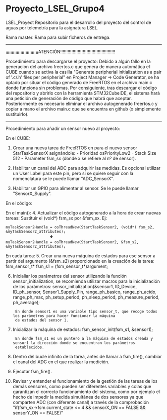 # Proyecto_LSEL_Grupo4
LSEL_Proyect Repositorio para el desarrollo del proyecto del control de aguas por telemetría para la asignatura LSEL. 

Rama master. Rama para subir ficheros de entrega.


------------------------------------------------------------------------------------------------------------------

¡¡¡¡¡¡¡¡¡¡¡¡¡¡¡¡¡¡¡¡¡¡¡¡¡¡ATENCIÓN!!!!!!!!!!!!!!!!!!!!!!!!!!!!!!!!!!!!!!!!!!!!

Procedimiento para descargarse el proyecto:
Debido a algún fallo en la generación del archivo freertos.c que genera
de manera automática el CUBE cuando se activa la casilla "Generate peripherial
initialization as a pair of '.c/.h' files per peripherial" en Project Manager => Code Generator,
se ha optado por situar el código generado de FreeRTOS en el archivo main.c donde funciona sin 
problemas. Por consiguiente, tras descargar el código del repositorio y abrirlo con la herramienta
STM32CubeIDE, el sistema hará una petición de generación de código que habrá que aceptar. Posteriormente
es necesario eliminar el archivo autogenerado freertos.c y copiar a mano el archivo main.c que se encuentra en
github (o simplemente sustituirlo).

------------------------------------------------------------------------------------------------------------------


Procedimiento para añadir un sensor nuevo al proyecto:

En el CUBE:
1. Crear una nueva tarea de FreeRTOS en para el nuevo sensor StarTaskSensorX
   asignándole:
	 	- Prioridad osPriorityLow2
		- Stack Size 512
		- Parameter fsm_sx (donde x se refiere al nº de sensor).

2. Habilitar un canal del ADC para adquirir las medidas. Es opcional utilizar 
   un User Label para este pin, pero si se quiere seguir con la nomenclatura 
   se le puede llamar "ADC_SensorX". 

3. Habilitar un GPIO para alimentar al sensor. Se le puede llamar "SensorX_Supply".


En el código:

En el main():
4. Actualizar el código autogenerado a la hora de crear nuevas tareas: Sustituir el (void*) fsm_sx por &fsm_sx. Ej:

	myTaskSensor2Handle = osThreadNew(StartTaskSensor2, (void*) fsm_s2, &myTaskSensor2_attributes);
						🢃
  	myTaskSensor2Handle = osThreadNew(StartTaskSensor2, &fsm_s2, &myTaskSensor2_attributes);

En cada tarea:
5. Crear una nueva máquina de estados para ese sensor a partir del argumento (&fsm_s2) proporcionado en la creación 
   de la tarea: 
    		fsm_sensor_t* fsm_s1 = (fsm_sensor_t*)argument;

6. Inicialiar los parámetros del sensor utilizando la función sensor_initialization, se recomienda utilizar macros para
   la inicialización de los parámetros:
	    sensor_initialization(&sensor1, ID_Device, ID_ph_sensor, Sensor1_Supply_Pin, range_ph_basico, range_ph_acido, 
			          range_ph_max, ph_setup_period, ph_sleep_period, ph_measure_period, ph_average);
	  
	    En donde sensor1 es una variable tipo sensor_t, que recoge todos los parámetros para hacer funcionar la máquina
	    de estados del sensor 1.
	
7. Inicializar la máquina de estados:
    	    fsm_sensor_init(fsm_s1, &sensor1);
	    
	    En donde fsm_s1 es un puntero a la máquina de estados creada y sensor1 la dirección donde se encuentran los parámetros
	    establecidos.

8. Dentro del bucle infinito de la tarea, antes de llamar a fsm_fire(), cambiar el canal del ADC en el que realizar la medición.

9. Ejecutar fsm_fire().

10. Revisar y entender el funcionamiento de la gestión de las tareas de los demás sensores, como pueden ser diferentes variables y colas
    que garantizan el correcto funcionamiento del sistema, como por ejemplo el hecho de impedir la medida simultánea de dos sensores ya que
    comparten ADC (con diferente canal) a través de la comprobación "if(fsm_sx->fsm.current_state <= 4 && sensorX_ON == FALSE && sensorY_ON == FALSE)"
		
	     






